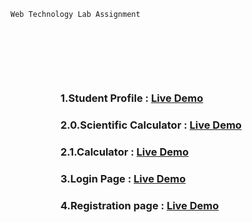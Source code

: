 <!DOCTYPE html>
<html lang="en">
<head>
    <meta charset="UTF-8">
    <meta http-equiv="X-UA-Compatible" content="IE=edge">
    <meta name="viewport" content="width=device-width, initial-scale=1.0">

</head>
<body>
  
    Web Technology Lab Assignment
    
   
<div style="margin: 0;padding: 5rem;">
        <h3>1.Student Profile : <a href="https://ctis014sp.vercel.app"> Live Demo</a></h3>
        <h3>2.0.Scientific Calculator : <a href="https://github.com/blackipie/webtechAssignment/tree/main/calculator/sci"> Live
                Demo</a></h3>
        <h3>2.1.Calculator : <a href="https://github.com/blackipie/webtechAssignment/tree/main/calculator/"> Live Demo</a></h3>
        <h3>3.Login Page : <a href="https://github.com/blackipie/webtechAssignment/tree/main/loginForm/"> Live Demo</a></h3>
        <h3>4.Registration page : <a href="https://github.com/blackipie/webtechAssignment/tree/main/registrationForm/"> Live
                Demo</a></h3>
</div>
</body>
</html>
